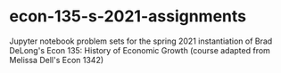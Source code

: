 # econ-135-s-2021-assignments
Jupyter notebook problem sets for the spring 2021 instantiation of Brad DeLong's Econ 135: History of Economic Growth (course adapted from Melissa Dell's Econ 1342)
